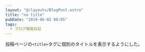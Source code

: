 ```yaml
---
layout: "@/layouts/BlogPost.astro"
title: "no title"
pubDate: "2019-06-02 08:05"
tags:
  - ブログ開発日記
---
```


投稿ページの`<title>`タグに個別のタイトルを表示するようにした。

